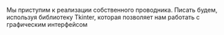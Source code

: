 Мы приступим к реализации собственного проводника. Писать будем, используя библиотеку Tkinter, которая позволяет нам работать с графическим интерфейсом
